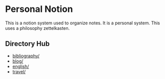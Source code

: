 # Personal Notion

This is a notion system used to organize notes. It is a personal system. This uses a philosophy zettelkasten.

## Directory Hub

- [bibliography/](zettelkasten/bibliography/b-personal-hub.md)
- [blog/](zettelkasten/blog-hub/blog-hub.md)
- [english/](zettelkasten/english-hub/english-hub.md)
- [travel/](zettelkasten/travel-hub/travel-hub.md)


